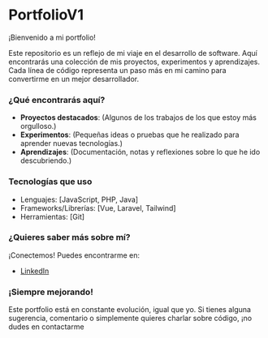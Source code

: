 # PortfolioV1

¡Bienvenido a mi portfolio!  

Este repositorio es un reflejo de mi viaje en el desarrollo de software. Aquí encontrarás una colección de mis proyectos, experimentos y aprendizajes. Cada línea de código representa un paso más en mi camino para convertirme en un mejor desarrollador.  

### **¿Qué encontrarás aquí?**
- **Proyectos destacados**: (Algunos de los trabajos de los que estoy más orgulloso.)
- **Experimentos**: (Pequeñas ideas o pruebas que he realizado para aprender nuevas tecnologías.)
- **Aprendizajes**: (Documentación, notas y reflexiones sobre lo que he ido descubriendo.)

### **Tecnologías que uso**
- Lenguajes: [JavaScript, PHP, Java]
- Frameworks/Librerías: [Vue, Laravel, Tailwind]
- Herramientas: [Git]

### **¿Quieres saber más sobre mí?**
¡Conectemos! Puedes encontrarme en:
- [LinkedIn](https://www.linkedin.com/in/emmanuel-barral-giraldo-9817b8310/)

### **¡Siempre mejorando!**
Este portfolio está en constante evolución, igual que yo. Si tienes alguna sugerencia, comentario o simplemente quieres charlar sobre código, ¡no dudes en contactarme
